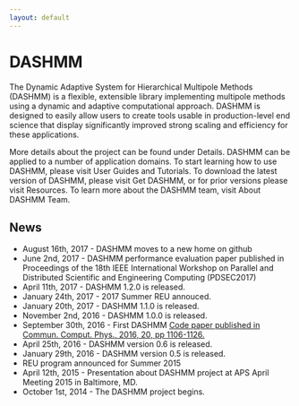 ```yaml
---
layout: default
---
```


# DASHMM

The Dynamic Adaptive System for Hierarchical Multipole Methods (DASHMM) is a 
flexible, extensible library implementing multipole methods using a dynamic 
and adaptive computational approach. DASHMM is designed to easily allow users 
to create tools usable in production-level end science that display 
significantly improved strong scaling and efficiency for these applications.

More details about the project can be found under Details. DASHMM can be 
applied to a number of application domains. To start learning how to use 
DASHMM, please visit User Guides and Tutorials. To download the latest version 
of DASHMM, please visit Get DASHMM, or for prior versions please visit 
Resources. To learn more about the DASHMM team, visit About DASHMM Team.

## News

*   August 16th, 2017 - DASHMM moves to a new home on github
*   June 2nd, 2017 - DASHMM performance evaluation paper published in Proceedings of the 18th IEEE International Workshop on Parallel and Distributed Scientific and Engineering Computing (PDSEC2017)
*   April 11th, 2017 - DASHMM 1.2.0 is released.
*   January 24th, 2017 - 2017 Summer REU annouced.
*   January 20th, 2017 - DASHMM 1.1.0 is released.
*   November 2nd, 2016 - DASHMM 1.0.0 is released.
*   September 30th, 2016 - First DASHMM [Code paper published in Commun. Comput. Phys., 2016, 20, pp 1106-1126.](https://www.cambridge.org/core/journals/communications-in-computational-physics/article/dashmm-dynamic-adaptive-system-for-hierarchical-multipole-methods/FAC37B8C93D5D04FA257FDE3B48068E5)
*   April 25th, 2016 - DASHMM version 0.6 is released.
*   January 29th, 2016 - DASHMM version 0.5 is released.
*   REU program announced for Summer 2015
*   April 12th, 2015 - Presentation about DASHMM project at APS April Meeting 2015 in Baltimore, MD.
*   October 1st, 2014 - The DASHMM project begins.

